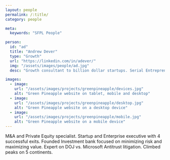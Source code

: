 ```yaml
---
layout: people
permalink: /:title/
category: people

meta:
  keywords: "SFPL People"

person:
  id: "ad"
  title: "Andrew Dever"
  type: "Growth"
  url: "https://linkedin.com/in/adever/"
  img: "/assets/images/people/ad.jpg"
  desc: "Growth consultant to billion dollar startups. Serial Entrepreneur turned Growth EIR. Focus on identifying highest ROI growth opportunities–helping teams prioritize and achieve growth through technology, methodology, strategy, and execution."

images:
  - image:
    url: "/assets/images/projects/greenpineapple/devices.jpg"
    alt: "Green Pineapple website on tablet, mobile and desktop"
  - image:
    url: "/assets/images/projects/greenpineapple/desktop.jpg"
    alt: "Green Pineapple website on a desktop device"
  - image:
    url: "/assets/images/projects/greenpineapple/mobile.jpg"
    alt: "Green Pineapple website on a mobile device"
---
```

<p>M&A and Private Equity specialist. Startup and Enterprise executive with 4 successful exits. Founded Investment bank focused on minimizing risk and maximizing value. Expert on DOJ vs. Microsoft Antitrust litigation. Climbed peaks on 5 continents.</p>